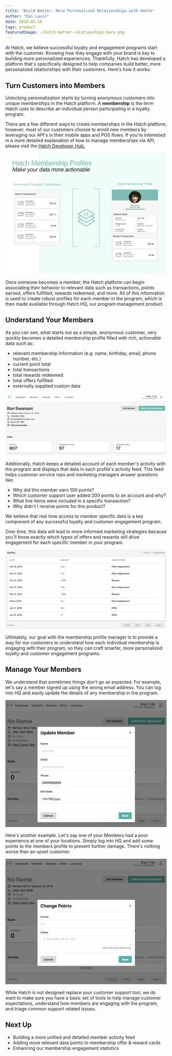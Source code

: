 ```yaml
---
title: "Build Better, More Personalized Relationships with Hatch"
author: "Dan Lavin"
date: 2018-02-16
tags: product
featuredImage: ./hatch-better-relationships-hero.png
---
```


At Hatch, we believe successful loyalty and engagement programs start with the
customer. Knowing how they engage with your brand is key to building more
personalized experiences. Thankfully, Hatch has developed a platform that's
specifically designed to help companies build better, more personalized
relationships with their customers. Here's how it works:

## Turn Customers into Members

Unlocking personalization starts by turning anonymous customers into unique
memberships in the Hatch platform. A **membership** is the term Hatch uses to
describe an individual person participating in a loyalty program.

There are a few different ways to create memberships in the Hatch platform,
however, most of our customers choose to enroll new members by leveraging our API's
in their mobile apps and POS flows. If you're interested in a more detailed
explanation of how to manage memberships via API, please visit the [Hatch Developer Hub.](https://developer.hatchloyalty.com/tutorials/member-enrollment/)

![Update Member Profile Complete](./member-profiles.png)

Once someone becomes a member, the Hatch platform can begin associating
their behavior to relevant data such as transactions, points earned, offers
fulfilled, rewards redeemed, and more. All of this information is used to create
robust profiles for each member in the program, which is then made available through
Hatch HQ, our program management product.

## Understand Your Members

As you can see, what starts out as a simple, anonymous customer, very quickly
becomes a detailed membership profile filled with rich, actionable data such as:

- relevant membership information (e.g. name, birthday, email, phone number, etc.)
- current point total
- total transactions
- total rewards redeemed
- total offers fulfilled
- externally supplied custom data

![Update Member Profile Complete](./member-profile-complete.png)

Additionally, Hatch keeps a detailed account of each member's activity with
the program and displays that data in each profile's activity feed. This feed
helps customer service reps and marketing managers answer questions like:

  - Why did this member earn 100 points?
  - Which customer support user added 200 points to an account and why?
  - What line items were included in a specific transaction?
  - Why didn't I receive points for this product?

We believe that real time access to member specific data is a key
component of any successful loyalty and customer engagement program.

Over time, this data will lead to more informed marketing strategies because
you'll know exactly which types of offers and rewards will drive
engagement for each specific member in your program.

![Update Member Activity Feed](./member-activity-feed.png)

Ultimately, our goal with the membership profile manager is to provide a way
for our customers to understand how each individual membership is engaging
with their program, so they can craft smarter, more personalized loyalty and
customer engagement programs.

## Manage Your Members

We understand that sometimes things don't go as expected. For example, let's say
a member signed up using the wrong email address. You can log into HQ and easily
update the details of any membership in the program.

![Update Member Profile](./member-update-info.png)

Here's another example. Let's say one of your Members had a poor experience
at one of your locations. Simply log into HQ and add some points to the members
profile to prevent further damage. There's nothing worse than an upset customer.

![Adjust Member Points](./member-adjust-points.png)

While Hatch is not designed replace your customer support tool, we do want to make sure
you have a basic set of tools to help manage customer expectations, understand
how members are engaging with the program, and triage common support related issues.

## Next Up

- Building a more unified and detailed member activity feed
- Adding more relevant data points to membership offer & reward cards
- Enhancing our membership engagement statistics
